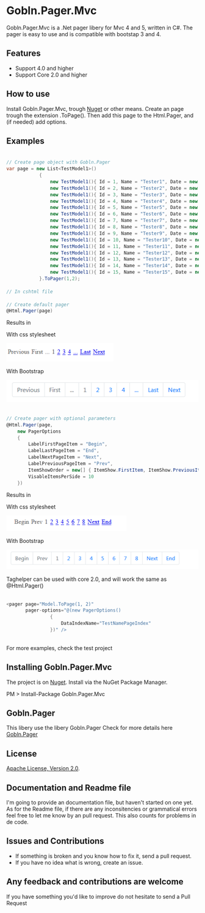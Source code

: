[defaultCssImage]: images/defaultCssImage.png "With Css image"
[defaultBootstrapImage]: images/defaultBootstrapImage.png "With Bootstrap image"
[parameterCssImage]: images/ParameterCssImage.png "With Css image"
[parameterBootstrapImage]: images/ParameterBootstrapImage.png "With Bootstrap image"

# Gobln.Pager.Mvc

Gobln.Pager.Mvc is a .Net pager libery for Mvc 4 and 5, written in C#. The pager is easy to use and is compatible with bootstap 3 and 4.

## Features

* Support 4.0 and higher
* Support Core 2.0 and higher

## How to use

Install Gobln.Pager.Mvc, trough [Nuget](https://nuget.org/) or other means.
Create an page trough the extension .ToPage().
Then add this page to the Html.Pager, and (if needed) add options.

## Examples

```csharp

// Create page object with Gobln.Pager
var page = new List<TestModel1>()
            {
                new TestModel1(){ Id = 1, Name = "Tester1", Date = new DateTime( 2015, 5,1 ) },
                new TestModel1(){ Id = 2, Name = "Tester2", Date = new DateTime( 2015, 5,2 ) },
                new TestModel1(){ Id = 3, Name = "Tester3", Date = new DateTime( 2015, 5,3 ) },
                new TestModel1(){ Id = 4, Name = "Tester4", Date = new DateTime( 2015, 5,4 ) },
                new TestModel1(){ Id = 5, Name = "Tester5", Date = new DateTime( 2015, 5,5 ) },
                new TestModel1(){ Id = 6, Name = "Tester6", Date = new DateTime( 2015, 5,1 ) },
                new TestModel1(){ Id = 7, Name = "Tester7", Date = new DateTime( 2015, 5,2 ) },
                new TestModel1(){ Id = 8, Name = "Tester8", Date = new DateTime( 2015, 5,3 ) },
                new TestModel1(){ Id = 9, Name = "Tester9", Date = new DateTime( 2015, 5,4 ) },
                new TestModel1(){ Id = 10, Name = "Tester10", Date = new DateTime( 2015, 5,5 ) },
                new TestModel1(){ Id = 11, Name = "Tester11", Date = new DateTime( 2015, 5,1 ) },
                new TestModel1(){ Id = 12, Name = "Tester12", Date = new DateTime( 2015, 5,2 ) },
                new TestModel1(){ Id = 13, Name = "Tester13", Date = new DateTime( 2015, 5,3 ) },
                new TestModel1(){ Id = 14, Name = "Tester14", Date = new DateTime( 2015, 5,4 ) },
                new TestModel1(){ Id = 15, Name = "Tester15", Date = new DateTime( 2015, 5,5 ) },
            }.ToPager(1,2);

// In cshtml file

// Create default pager
@Html.Pager(page)

```

Results in

With css stylesheet

![Can not display image][defaultCssImage]

With Bootstrap

![Can not display image][defaultBootstrapImage]

```csharp

// Create pager with optional parameters
@Html.Pager(page,
    new PagerOptions
    {
        LabelFirstPageItem = "Begin",
        LabelLastPageItem = "End",
        LabelNextPageItem = "Next",
        LabelPreviousPageItem = "Prev",
        ItemShowOrder = new[] { ItemShow.FirstItem, ItemShow.PreviousItem, ItemShow.PagesItems, ItemShow.NextItem, ItemShow.LastItem },
        VisableItemsPerSide = 10
    })

```

Results in

With css stylesheet

![Can not display image][parameterCssImage]

With Bootstrap

![Can not display image][parameterBootstrapImage]

Taghelper can be used with core 2.0, and will work the same as @Html.Pager()

```csharp

<pager page="Model.ToPage(1, 2)"
       pager-options="@(new PagerOptions()
                {
                    DataIndexName="TestNamePageIndex"
                })" />
       
```

For more examples, check the test project

## Installing Gobln.Pager.Mvc

The project is on [Nuget](https://www.nuget.org/packages/Gobln.Pager.Mvc/). Install via the NuGet Package Manager.

PM > Install-Package Gobln.Pager.Mvc

## Gobln.Pager

This libery use the libery Gobln.Pager
Check for more details here [Gobln.Pager](https://www.nuget.org/packages/Gobln.Pager/)

## License

[Apache License, Version 2.0](http://opensource.org/licenses/Apache-2.0).

## Documentation and Readme file

I'm going to provide an documentation file, but haven't started on one yet.
As for the Readme file, if there are any inconsitencies or grammatical errors feel free to let me know by an pull request. This also counts for problems in de code.

## Issues and Contributions

* If something is broken and you know how to fix it, send a pull request.
* If you have no idea what is wrong, create an issue.

## Any feedback and contributions are welcome

If you have something you'd like to improve do not hesitate to send a Pull Request